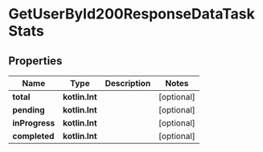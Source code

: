 
# GetUserById200ResponseDataTaskStats

## Properties
| Name | Type | Description | Notes |
| ------------ | ------------- | ------------- | ------------- |
| **total** | **kotlin.Int** |  |  [optional] |
| **pending** | **kotlin.Int** |  |  [optional] |
| **inProgress** | **kotlin.Int** |  |  [optional] |
| **completed** | **kotlin.Int** |  |  [optional] |



